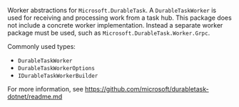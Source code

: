 Worker abstractions for `Microsoft.DurableTask`. A `DurableTaskWorker` is used for receiving and processing work from a task hub. This package does not include a concrete worker implementation. Instead a separate worker package must be used, such as `Microsoft.DurableTask.Worker.Grpc`.

Commonly used types:
- `DurableTaskWorker`
- `DurableTaskWorkerOptions`
- `IDurableTaskWorkerBuilder`

For more information, see https://github.com/microsoft/durabletask-dotnet/readme.md